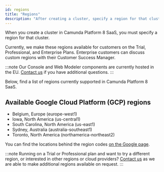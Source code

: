 ```yaml
---
id: regions
title: "Regions"
description: "After creating a cluster, specify a region for that cluster. Read on for details of Google Cloud Platform regions currently supported in Camunda Platform 8 SaaS."
---
```


When you create a cluster in Camunda Platform 8 SaaS, you must specify a region for that cluster.

Currently, we make these regions available for customers on the Trial, Professional, and Enterprise Plans. Enterprise customers can discuss custom regions with their Customer Success Manager.

:::note
Our Console and Web Modeler components are currently hosted in the EU. [Contact us](https://camunda.com/contact/) if you have additional questions.
:::

Below, find a list of regions currently supported in Camunda Platform 8 SaaS.

## Available Google Cloud Platform (GCP) regions

- Belgium, Europe (europe-west1)
- Iowa, North America (us-central1)
- South Carolina, North America (us-east1)
- Sydney, Australia (australia-southeast1)
- Toronto, North America (northamerica-northeast2)

You can find the locations behind the region codes [on the Google page](https://cloud.google.com/about/locations).

:::note
Running on a Trial or Professional plan and want to try a different region, or interested in other regions or cloud providers? [Contact us](https://camunda.com/contact/) as we are able to make additional regions available on request.
:::
